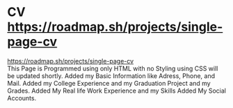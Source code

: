 # CV https://roadmap.sh/projects/single-page-cv
https://roadmap.sh/projects/single-page-cv<br>
This Page is Programmed using only HTML with no Styling using CSS will be updated shortly.
Added my Basic Information like Adress, Phone, and Mail.
Added my College Experience and my Graduation Project and my Grades.
Added My Real life Work Experience and my Skills
Added My Social Accounts.
